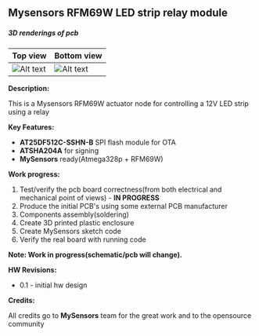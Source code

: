 ## Mysensors RFM69W LED strip relay module

##### 3D renderings of pcb

Top view | Bottom view
------------ | -------------
![Alt text](3d/renderings/led_strip_actuator_node_top?raw=true "top view") | ![Alt text](3d/renderings/led_strip_actuator_node_bottom?raw=true "bottom view")



**Description:**

This is a Mysensors RFM69W actuator node for controlling a 12V LED strip using a relay

**Key Features:**

 - **AT25DF512C-SSHN-B** SPI flash module for OTA
 - **ATSHA204A** for signing
 - **MySensors** ready(Atmega328p + RFM69W)

**Work progress:**

 1. Test/verify the pcb board correctness(from both electrical and mechanical point of views) - **IN PROGRESS**
 2. Produce the initial PCB's using some external PCB manufacturer
 3. Components assembly(soldering)
 4. Create 3D printed plastic enclosure
 5. Create MySensors sketch code
 6. Verify the real board with running code

**Note: Work in progress(schematic/pcb will change).**

**HW Revisions:**
 - 0.1 - initial hw design

**Credits:**
  
  All credits go to **MySensors** team for the great work and to the opensource community
